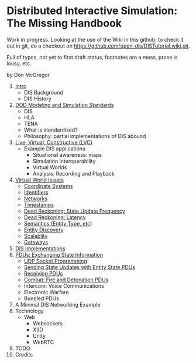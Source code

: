 # Distributed Interactive Simulation: The Missing Handbook

Work in progress. Looking at the use of the Wiki in this github; to check it out in git, do a checkout on https://github.com/open-dis/DISTutorial.wiki.git. 


Full of typos, not yet to first draft status, footnotes are a mess, prose is lousy, etc. 

by Don McGregor

1. <a href="DIS_Background.md">Intro</a>
   - DIS Background
   - DIS History
2. <a href="DoDModelingAndSimulationStandards.md">DOD Modeling and Simulation Standards</a>
	- DIS
	- HLA
	- TENA
	- What is standardized?
	- Philosophy: partial implementations of DIS abound
3. <a href="LiveVirtualConstructive.md">Live, Virtual, Constructive (LVC)</a>
   - Example DIS applications
      - Situational awareness: maps
      - Simulation interoperability
      - Virtual Worlds
      - Analysis: Recording and Playback
4. <a href="VirtualWorldIssues.md">Virtual World Issues</a>
   	- <a href="CoordinateSystems.md">Coordinate Systems</a>
   	- <A href="EntityIdentifiers.md">Identifiers</a>
   	- <a href="Networks.md">Networks</a>
   	- <a href="Timestamps.md">Timestamps</a>
   	- <A href="DeadReckoningStateUpdate.md">Dead Reckoning: State Update Frequency</a>
   	- <a href="DeadReckoningLatency.md">Dead Reckoning: Latency</a>
   	- <A href="EntityType.md">Semantics (Entity Type, etc)</a>
   	- <a href="EntityDiscovery.md">Entity Discovery</a>
   	- <a href="Scalability.md">Scalablity</a>  
   	- <A href="Gateways.md">Gateways</a>
5. <a href="DISImplementations.md">DIS Implementations</a>
6. <a href="ExchangingStateInformation.md">PDUs: Exchanging State Information</a>
	- <A href="UDPSockets.md">UDP Socket Programming</a>
	- <a href="EntityStatePDUs.md">Sending State Updates with Entity State PDUs</a>
	- <a href="ReceivingPDUs.md">Receiving PDUs</a>
   - <a href="Combat.md">Combat: Fire and Detonation PDUs</a>
   - Intercom: Voice Communications
   - Electronic Warfare
   - <a ref="PDUBundling.md">Bundled PDUs</a>
7. A Minimal DIS Networking Example
8. Technology
   - Web
      - Websockets
      - X3D
      - Unity
      - WebRTC
9. TODO
10. Credits
